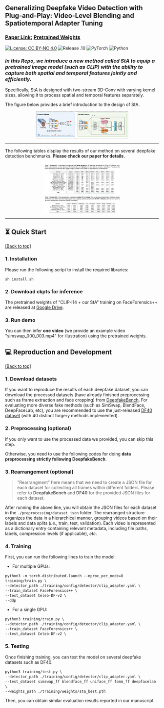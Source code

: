 ## Generalizing Deepfake Video Detection with Plug-and-Play: Video-Level Blending and Spatiotemporal Adapter Tuning 

### [Paper Link](https://arxiv.org/abs/2406.134950); [Pretrained Weights](https://drive.google.com/file/d/1WdmyPWKSR1kFE5dIsQvbb0MOGBUqUyjN/view?usp=sharing)

[![License: CC BY-NC 4.0](https://img.shields.io/badge/License-CC_BY--NC_4.0-brightgreen.svg)](https://creativecommons.org/licenses/by-nc/4.0/) ![Release .10](https://img.shields.io/badge/Release-1.0-brightgreen) ![PyTorch](https://img.shields.io/badge/PyTorch-1.11-brightgreen) ![Python](https://img.shields.io/badge/Python-3.7.2-brightgreen)


### ***In this Repo, we introduce a new method called **StA** to equip a pretrained image model (such as CLIP) with the ability to capture both spatial and temporal features jointly and efficiently.***

Specifically, StA is designed with two-stream 3D-Conv with varying kernel sizes, allowing it to process spatial and temporal features separately.

The figure below provides a brief introduction to the design of StA.

<div align="center"> 
</div>
<div style="text-align:center;">
  <img src="figs/sta_pipeline.png" style="max-width:60%;">
</div>


---


The following tables display the results of our method on several deepfake detection benchmarks. **Please check our paper for details.**

<div align="center"> 
</div>
<div style="text-align:center;">
  <img src="figs/table1.png" style="max-width:50%;">
</div>



<div align="center"> 
</div>
<div style="text-align:center;">
  <img src="figs/table2.png" style="max-width:50%;">
</div>

---



## ⏳ Quick Start
<a href="#top">[Back to top]</a>


### 1. Installation
Please run the following script to install the required libraries:

```
sh install.sh
```

### 2. Download ckpts for inference
The pretrained weights of "CLIP-l14 + our StA" training on FaceForensics++ are released at [Google Drive](https://drive.google.com/file/d/1WdmyPWKSR1kFE5dIsQvbb0MOGBUqUyjN/view?usp=sharing). 


### 3. Run demo
You can then infer **one video** (we provide an example video "simswap_000_003.mp4" for illustration) using the pretrained weights. 




## 💻 Reproduction and Development

<a href="#top">[Back to top]</a>


### 1. Download datasets

If you want to reproduce the results of each deepfake dataset, you can download the processed datasets (have already finished preprocessing such as frame extraction and face cropping) from [DeepfakeBench](https://github.com/SCLBD/DeepfakeBench). For evaluating more diverse fake methods (such as SimSwap, BlendFace, DeepFaceLab, etc), you are recommended to use the just-released [DF40 dataset](https://github.com/YZY-stack/DF40) (with 40 distinct forgery methods implemented).



### 2. Preprocessing (**optional**)

If you only want to use the processed data we provided, you can skip this step. 

Otherwise, you need to use the following codes for doing **data preprocessing strictly following DeepfakeBench**.


### 3. Rearrangement (**optional**)

> "Rearrangment" here means that we need to create a JSON file for each dataset for collecting all frames within different folders. Please refer to **DeepfakeBench** and **DF40** for the provided JSON files for each dataset.

After running the above line, you will obtain the JSON files for each dataset in the `./preprocessing/dataset_json` folder. The rearranged structure organizes the data in a hierarchical manner, grouping videos based on their labels and data splits (*i.e.,* train, test, validation). Each video is represented as a dictionary entry containing relevant metadata, including file paths, labels, compression levels (if applicable), *etc*. 



### 4. Training

First, you can run the following lines to train the model:
- For multiple GPUs:
```
python3 -m torch.distributed.launch --nproc_per_node=8 training/train.py \
--detector_path ./training/config/detector/clip_adapter.yaml \
--train_dataset FaceForensics++ \
--test_dataset Celeb-DF-v2 \
--ddp
```
- For a single GPU:
```
python3 training/train.py \
--detector_path ./training/config/detector/clip_adapter.yaml \
--train_dataset FaceForensics++ \
--test_dataset Celeb-DF-v2 \
```

### 5. Testing

Once finishing training, you can test the model on several deepfake datasets such as DF40.

```
python3 training/test.py \
--detector_path ./training/config/detector/clip_adapter.yaml \
--test_dataset simswap_ff blendface_ff uniface_ff fomm_ff deepfacelab \
--weights_path ./training/weights/sta_best.pth
```
Then, you can obtain similar evaluation results reported in our manuscript.

